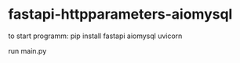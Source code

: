 # fastapi-httpparameters-aiomysql

to start programm:
pip install fastapi aiomysql uvicorn

run main.py
